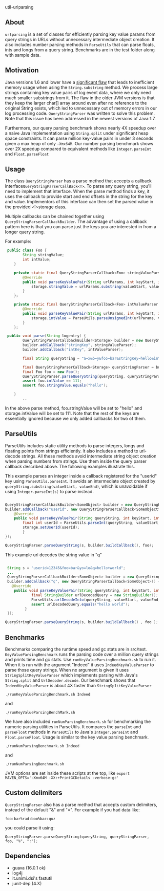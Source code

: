 util-urlparsing

## About

`urlparsing` is a set of classes for efficiently parsing key value params from query strings in URLs without unnecessary intermediate object creation. It also includes number parsing methods in `ParseUtils` that can parse floats, ints and longs from a query string. Benchmarks are in the test folder along with sample data.

## Motivation

Java versions 1.6 and lower have a [significant flaw](http://stackoverflow.com/questions/1281549/memory-leak-traps-in-the-java-standard-api/1281569#1281569) that leads to inefficient memory usage when using the `String.substring` method. We process large strings containing key value pairs of log event data, where we only need much smaller substrings from it. The flaw in the older JVM versions is that they keep the larger char[] array around even after no reference to the original String exists, which led to unnecessary out of memory errors in our log processing code. `QueryStringParser` was written to solve this problem.
Note that this issue has been addressed in the newest versions of Java 1.7.

Furthermore, our query parsing benchmark shows nearly 4X speedup over a naive Java implementation using `String.split` under significant heap space constraints. It can parse million key-value pairs in under 3 seconds given a max heap of only `-Xmx64M`. Our number parsing benchmark shows over 2X speedup compared to equivalent methods like `Integer.parseInt` and `Float.parseFloat`

## Usage

The class `QueryStringParser` has a parse method that accepts a callback interface`QueryStringParserCallBack<T>`. To parse any query string, you'll need to implement that interface. When the parse method finds a key, it uses the callback to provide start and end offsets in the string for the key and value.  Implementors of this interface can then set the parsed value in the provided `<T>`storage class.

Multiple callbacks can be chained together using `QueryStringParserCallbackBuilder`. The advantage of using a callback pattern here is that you can parse just the keys you are interested in from a longer query string.

For example:

```java
 public class Foo {
        String stringValue;
        int intValue;
    }

    private static final QueryStringParserCallback<Foo> stringValueParser = new QueryStringParserCallback<Foo>() {
        @Override
        public void parseKeyValuePair(String urlParams, int keyStart, int keyEnd, int valueStart, int valueEnd, Foo storage) {
            storage.stringValue = urlParams.substring(valueStart, valueEnd);
        }
    };

    private static final QueryStringParserCallback<Foo> intValueParser = new QueryStringParserCallback<Foo>() {
        @Override
        public void parseKeyValuePair(String urlParams, int keyStart, int keyEnd, int valueStart, int valueEnd, Foo storage) {
            storage.intValue = ParseUtils.parseUnsignedInt(urlParams, valueStart, valueEnd);
        }
    };

 public void parse(String logentry) {
        QueryStringParserCallbackBuilder<Storage> builder = new QueryStringParserCallbackBuilder<Foo>();
        builder.addCallback("stringKey", stringValueParser);
        builder.addCallback("intKey", intValueParser);

        final String queryString = "a=x&b=y&foo=bar&stringKey=hello&intKey=111&foobar=1";

        final QueryStringParserCallback<Storage> queryStringParser = builder.buildCallback();
        final Foo foo = new Foo();
        QueryStringParser.parseQueryString(queryString, queryStringParser, foo);
        assert foo.intValue == 111;
        assert foo.stringValue.equals("hello");

    }
        ..
```

In the above parse method, foo.stringValue will be set to "hello" and storage.intValue will be set to 111. Note that the rest of the keys are essentially ignored because we only added callbacks for two of them.

## ParseUtils
ParseUtils includes static utility methods to parse integers, longs and floating points from strings efficiently. It also includes a method to url-decode strings. All these methods avoid intermediate string object creation when parsing numbers from strings. Use them inside the query parser callback described above. The following examples illustrate this.

This example parses an integer inside a callback registered for the "userid" key using `ParseUtils.parseInt`.  It avoids an intermediate object created by `queryString.substring(valueStart, valueEnd)`, which is unavoidable if using `Integer.parseInt(s)` to parse instead.

```java

QueryStringParserCallbackBuilder<SomeObject> builder = new QueryStringParserCallbackBuilder<SomeObject>();
builder.addCallback("userid", new QueryStringParserCallback<SomeObject>() {
    @Override
    public void parseKeyValuePair(String queryString, int keyStart, int keyEnd, int valueStart, int valueEnd, SomeObject storage) {
        final int userId = ParseUtils.parseInt(queryString, valueStart, valueEnd);
        storage.setUserId(userId);
        }
});

QueryStringParser.parseQueryString(s, builder.buildCallback(), foo);

```


This example url decodes the string value in "q"

```java

 String s = "userid=12345&foo=bar&yo=lo&q=hello+world";
 ...
 QueryStringParserCallbackBuilder<SomeObject> builder = new QueryStringParserCallbackBuilder<SomeObject>();
 builder.addCallback("q", new QueryStringParserCallback<SomeObject>() {
   @Override
    public void parseKeyValuePair(String queryString, int keyStart, int keyEnd, int valueStart, int valueEnd, SomeObject storage) {
            final StringBuilder urlDecodedQuery = new StringBuilder();
            ParseUtils.urlDecodeInto(queryString, valueStart, valueEnd, urlDecodedQuery );
            assert urlDecodedQuery.equals("hello world");
         }
 });

QueryStringParser.parseQueryString(s, builder.buildCallback() , foo );

```

Benchmarks
------------
Benchmarks comparing the runtime speed and gc stats are in src/test. `KeyValueParsingBenchmark` runs the parsing code over a million query strings and prints time and gc stats. Use `runKeyValueParsingBenchmark.sh` to run it. When it is run with the argument "Indeed" it uses `IndeedKeyValueParser` to parse those query strings. When no argument is given it uses `StringSplitKeyValueParser` which implements parsing with Java's `String.split` and `UrlDecoder.decode`. Our benchmark shows that `IndeedKeyValueParser` is about 4X faster than `StringSplitKeyValueParser`

```
./runKeyValueParsingBenchmark.sh Indeed
```
and
```
./runKeyValueParsingBenchMark.sh
```
We have also included `runNumParsingBenchmark.sh` for benchmarking the numeric parsing utilities in ParseUtils. It compares the `parseInt` and `parseFloat` methods in `ParseUtils` to Java's `Integer.parseInt` and `Float.parseFloat`. Usage is similar to the key value parsing benchmark.

```
./runNumParsingBenchmark.sh Indeed
```
and
```
./runNumParsingBenchmark.sh
```
JVM options are set inside these scripts at the top, like `export MAVEN_OPTS='-Xmx64M -XX:+PrintGCDetails -verbose:gc'`

## Custom delimiters
`QueryStringParser` also has a parse method that accepts custom delimiters, instead of the default "&" and "=". For example if you had data like:

```
foo:bar%rad:boo%baz:quz
```
you could parse it using:
```
QueryStringParser.parseQueryString(queryString, queryStringParser, foo, "%", ":");
```
## Dependencies

- guava (16.0.1 ok)
- log4j
- it.unimi.dsi's fastutil
- junit-dep (4.X)
